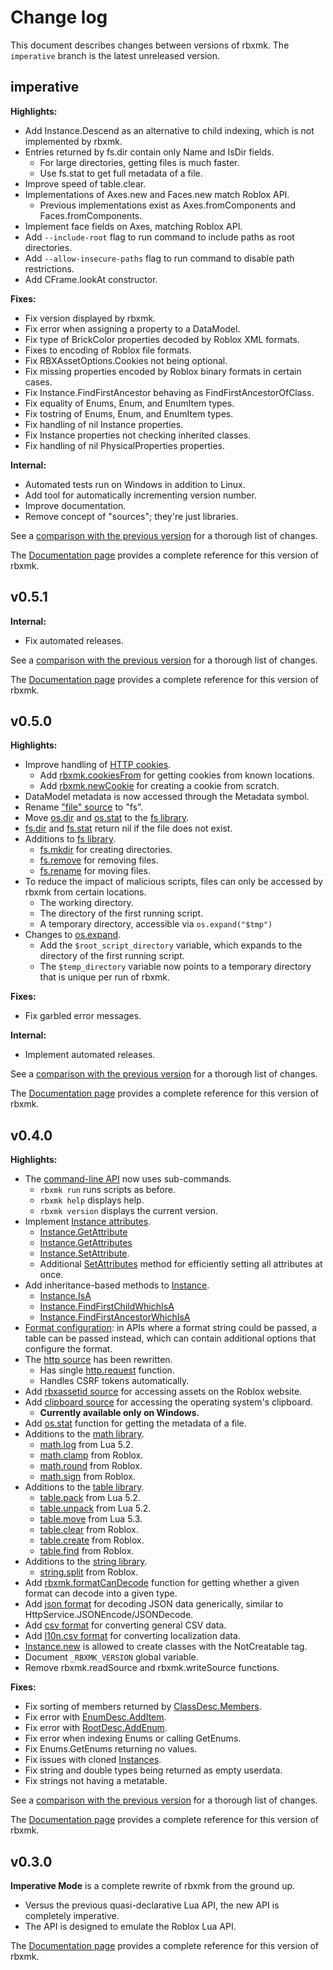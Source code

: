 # Change log
This document describes changes between versions of rbxmk. The `imperative`
branch is the latest unreleased version.

## imperative
**Highlights:**
- Add Instance.Descend as an alternative to child indexing, which is not
  implemented by rbxmk.
- Entries returned by fs.dir contain only Name and IsDir fields.
	- For large directories, getting files is much faster.
	- Use fs.stat to get full metadata of a file.
- Improve speed of table.clear.
- Implementations of Axes.new and Faces.new match Roblox API.
	- Previous implementations exist as Axes.fromComponents and
	  Faces.fromComponents.
- Implement face fields on Axes, matching Roblox API.
- Add `--include-root` flag to run command to include paths as root directories.
- Add `--allow-insecure-paths` flag to run command to disable path restrictions.
- Add CFrame.lookAt constructor.

**Fixes:**
- Fix version displayed by rbxmk.
- Fix error when assigning a property to a DataModel.
- Fix type of BrickColor properties decoded by Roblox XML formats.
- Fixes to encoding of Roblox file formats.
- Fix RBXAssetOptions.Cookies not being optional.
- Fix missing properties encoded by Roblox binary formats in certain cases.
- Fix Instance.FindFirstAncestor behaving as FindFirstAncestorOfClass.
- Fix equality of Enums, Enum, and EnumItem types.
- Fix tostring of Enums, Enum, and EnumItem types.
- Fix handling of nil Instance properties.
- Fix Instance properties not checking inherited classes.
- Fix handling of nil PhysicalProperties properties.

**Internal:**
- Automated tests run on Windows in addition to Linux.
- Add tool for automatically incrementing version number.
- Improve documentation.
- Remove concept of "sources"; they're just libraries.

See a [comparison with the previous version][cmp-imperative] for a thorough list of changes.

The [Documentation page][doc-imperative] provides a complete reference for this version of rbxmk.

[doc-imperative]: https://github.com/Anaminus/rbxmk/blob/imperative/doc/README.md#user-content-rbxmk-reference
[cmp-imperative]: https://github.com/Anaminus/rbxmk/compare/v0.5.1...imperative

## v0.5.1
**Internal:**
- Fix automated releases.

See a [comparison with the previous version][cmp-v0.5.1] for a thorough list of changes.

The [Documentation page][doc-v0.5.1] provides a complete reference for this version of rbxmk.

[doc-v0.5.1]: https://github.com/Anaminus/rbxmk/blob/v0.5.1/rbxmk/doc/DOCUMENTATION.md#documentation
[cmp-v0.5.1]: https://github.com/Anaminus/rbxmk/compare/v0.5.0...v0.5.1

## v0.5.0
**Highlights:**
- Improve handling of [HTTP cookies](https://github.com/Anaminus/rbxmk/blob/v0.5.0/doc/types.md#user-content-cookie).
	- Add [rbxmk.cookiesFrom](https://github.com/Anaminus/rbxmk/blob/v0.5.0/doc/libraries.md#user-content-rbxmkcookiesfrom) for getting cookies from known locations.
	- Add [rbxmk.newCookie](https://github.com/Anaminus/rbxmk/blob/v0.5.0/doc/libraries.md#user-content-rbxmknewcookie) for creating a cookie from scratch.
- DataModel metadata is now accessed through the Metadata symbol.
- Rename ["file" source](https://github.com/Anaminus/rbxmk/blob/v0.5.0/doc/sources.md#user-content-fs) to "fs".
- Move [os.dir](https://github.com/Anaminus/rbxmk/blob/v0.5.0/doc/sources.md#user-content-fsdir) and [os.stat](https://github.com/Anaminus/rbxmk/blob/v0.5.0/doc/sources.md#user-content-fsstat) to the [fs library](https://github.com/Anaminus/rbxmk/blob/v0.5.0/doc/sources.md#user-content-fs).
- [fs.dir](https://github.com/Anaminus/rbxmk/blob/v0.5.0/doc/sources.md#user-content-fsdir) and [fs.stat](https://github.com/Anaminus/rbxmk/blob/v0.5.0/doc/sources.md#user-content-fsstat) return nil if the file does not exist.
- Additions to [fs library](https://github.com/Anaminus/rbxmk/blob/v0.5.0/doc/sources.md#user-content-fs).
	- [fs.mkdir](https://github.com/Anaminus/rbxmk/blob/v0.5.0/doc/sources.md#user-content-fsmkdir) for creating directories.
	- [fs.remove](https://github.com/Anaminus/rbxmk/blob/v0.5.0/doc/sources.md#user-content-fsremove) for removing files.
	- [fs.rename](https://github.com/Anaminus/rbxmk/blob/v0.5.0/doc/sources.md#user-content-fsrename) for moving files.
- To reduce the impact of malicious scripts, files can only be accessed by rbxmk from certain locations.
	- The working directory.
	- The directory of the first running script.
	- A temporary directory, accessible via `os.expand("$tmp")`
- Changes to [os.expand](https://github.com/Anaminus/rbxmk/blob/v0.5.0/doc/libraries.md#user-content-osexpand).
	- Add the `$root_script_directory` variable, which expands to the directory of the first running script.
	- The `$temp_directory` variable now points to a temporary directory that is unique per run of rbxmk.

**Fixes:**
- Fix garbled error messages.

**Internal:**
- Implement automated releases.

See a [comparison with the previous version][cmp-v0.5.0] for a thorough list of changes.

The [Documentation page][doc-v0.5.0] provides a complete reference for this version of rbxmk.

[doc-v0.5.0]: https://github.com/Anaminus/rbxmk/blob/v0.5.0/doc/README.md#user-content-rbxmk-reference
[cmp-v0.5.0]: https://github.com/Anaminus/rbxmk/compare/v0.4.0...v0.5.0

## v0.4.0
**Highlights:**
- The [command-line API](https://github.com/Anaminus/rbxmk/tree/v0.4.0/doc#user-content-command-line) now uses sub-commands.
	- `rbxmk run` runs scripts as before.
	- `rbxmk help` displays help.
	- `rbxmk version` displays the current version.
- Implement [Instance attributes](https://github.com/Anaminus/rbxmk/tree/v0.4.0/doc#user-content-attributes).
	- [Instance.GetAttribute](https://github.com/Anaminus/rbxmk/blob/v0.4.0/doc/types.md#user-content-instancegetattribute)
	- [Instance.GetAttributes](https://github.com/Anaminus/rbxmk/blob/v0.4.0/doc/types.md#user-content-instancegetattributes)
	- [Instance.SetAttribute](https://github.com/Anaminus/rbxmk/blob/v0.4.0/doc/types.md#user-content-instancesetattribute).
	- Additional [SetAttributes](https://github.com/Anaminus/rbxmk/blob/v0.4.0/doc/types.md#user-content-instancesetattributes) method for efficiently setting all attributes at once.
- Add inheritance-based methods to [Instance](https://github.com/Anaminus/rbxmk/blob/v0.4.0/doc/types.md#user-content-instance).
	- [Instance.IsA](https://github.com/Anaminus/rbxmk/blob/v0.4.0/doc/types.md#user-content-instanceisa)
	- [Instance.FindFirstChildWhichIsA](https://github.com/Anaminus/rbxmk/blob/v0.4.0/doc/types.md#user-content-instancefindfirstchildwhichisa)
	- [Instance.FindFirstAncestorWhichIsA](https://github.com/Anaminus/rbxmk/blob/v0.4.0/doc/types.md#user-content-instancefindfirstancestorwhichisa)
- [Format configuration](https://github.com/Anaminus/rbxmk/blob/v0.4.0/doc/types.md#user-content-formatselector): in APIs where a format string could be passed, a table can be passed instead, which can contain additional options that configure the format.
- The [http source](https://github.com/Anaminus/rbxmk/blob/v0.4.0/doc/sources.md#user-content-http) has been rewritten.
	- Has single [http.request](https://github.com/Anaminus/rbxmk/blob/v0.4.0/doc/sources.md#user-content-httprequest) function.
	- Handles CSRF tokens automatically.
- Add [rbxassetid source](https://github.com/Anaminus/rbxmk/blob/v0.4.0/doc/sources.md#user-content-rbxassetid) for accessing assets on the Roblox website.
- Add [clipboard source](https://github.com/Anaminus/rbxmk/blob/v0.4.0/doc/sources.md#user-content-clipboard) for accessing the operating system's clipboard.
	- **Currently available only on Windows.**
- Add [os.stat](https://github.com/Anaminus/rbxmk/blob/v0.4.0/doc/libraries.md#user-content-osstat) function for getting the metadata of a file.
- Additions to the [math library](https://github.com/Anaminus/rbxmk/blob/v0.4.0/doc/libraries.md#user-content-math).
	- [math.log](https://github.com/Anaminus/rbxmk/blob/v0.4.0/doc/libraries.md#user-content-mathlog) from Lua 5.2.
	- [math.clamp](https://github.com/Anaminus/rbxmk/blob/v0.4.0/doc/libraries.md#user-content-mathclamp) from Roblox.
	- [math.round](https://github.com/Anaminus/rbxmk/blob/v0.4.0/doc/libraries.md#user-content-mathround) from Roblox.
	- [math.sign](https://github.com/Anaminus/rbxmk/blob/v0.4.0/doc/libraries.md#user-content-mathsign) from Roblox.
- Additions to the [table library](https://github.com/Anaminus/rbxmk/blob/v0.4.0/doc/libraries.md#user-content-table).
	- [table.pack](https://github.com/Anaminus/rbxmk/blob/v0.4.0/doc/libraries.md#user-content-tablepack) from Lua 5.2.
	- [table.unpack](https://github.com/Anaminus/rbxmk/blob/v0.4.0/doc/libraries.md#user-content-tableunpack) from Lua 5.2.
	- [table.move](https://github.com/Anaminus/rbxmk/blob/v0.4.0/doc/libraries.md#user-content-tablemove) from Lua 5.3.
	- [table.clear](https://github.com/Anaminus/rbxmk/blob/v0.4.0/doc/libraries.md#user-content-tableclear) from Roblox.
	- [table.create](https://github.com/Anaminus/rbxmk/blob/v0.4.0/doc/libraries.md#user-content-tablecreate) from Roblox.
	- [table.find](https://github.com/Anaminus/rbxmk/blob/v0.4.0/doc/libraries.md#user-content-tablefind) from Roblox.
- Additions to the [string library](https://github.com/Anaminus/rbxmk/blob/v0.4.0/doc/libraries.md#user-content-string).
	- [string.split](https://github.com/Anaminus/rbxmk/blob/v0.4.0/doc/libraries.md#user-content-stringsplit) from Roblox.
- Add [rbxmk.formatCanDecode](https://github.com/Anaminus/rbxmk/blob/v0.4.0/doc/libraries.md#user-content-rbxmkformatcandecode) function for getting whether a given format can decode into a given type.
- Add [json format](https://github.com/Anaminus/rbxmk/blob/v0.4.0/doc/formats.md#user-content-json) for decoding JSON data generically, similar to HttpService.JSONEncode/JSONDecode.
- Add [csv format](https://github.com/Anaminus/rbxmk/blob/v0.4.0/doc/formats.md#user-content-csv) for converting general CSV data.
- Add [l10n.csv format](https://github.com/Anaminus/rbxmk/blob/v0.4.0/doc/formats.md#user-content-l10ncsv) for converting localization data.
- [Instance.new](https://github.com/Anaminus/rbxmk/blob/v0.4.0/doc/types.md#user-content-instancenew) is allowed to create classes with the NotCreatable tag.
- Document `_RBXMK_VERSION` global variable.
- Remove rbxmk.readSource and rbxmk.writeSource functions.

**Fixes:**
- Fix sorting of members returned by [ClassDesc.Members](https://github.com/Anaminus/rbxmk/blob/v0.4.0/doc/types.md#user-content-classdescmembers).
- Fix error with [EnumDesc.AddItem](https://github.com/Anaminus/rbxmk/blob/v0.4.0/doc/types.md#user-content-enumdescadditem).
- Fix error with [RootDesc.AddEnum](https://github.com/Anaminus/rbxmk/blob/v0.4.0/doc/types.md#user-content-rootdescaddenum).
- Fix error when indexing Enums or calling GetEnums.
- Fix Enums.GetEnums returning no values.
- Fix issues with cloned [Instances](https://github.com/Anaminus/rbxmk/blob/v0.4.0/doc/types.md#user-content-instance).
- Fix string and double types being returned as empty userdata.
- Fix strings not having a metatable.

See a [comparison with the previous version][cmp-v0.4.0] for a thorough list of changes.

The [Documentation page][doc-v0.4.0] provides a complete reference for this version of rbxmk.

[doc-v0.4.0]: https://github.com/Anaminus/rbxmk/blob/v0.4.0/doc/README.md#user-content-rbxmk-reference
[cmp-v0.4.0]: https://github.com/Anaminus/rbxmk/compare/v0.3.0...v0.4.0

## v0.3.0
**Imperative Mode** is a complete rewrite of rbxmk from the ground up.
- Versus the previous quasi-declarative Lua API, the new API is completely imperative.
- The API is designed to emulate the Roblox Lua API.

The [Documentation page][doc-v0.3.0] provides a complete reference for this version of rbxmk.

[doc-v0.3.0]: https://github.com/Anaminus/rbxmk/blob/v0.3.0/rbxmk/doc/DOCUMENTATION.md#documentation
